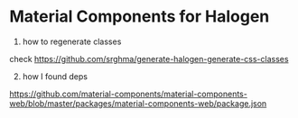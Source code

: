 # Material Components for Halogen

1. how to regenerate classes

check https://github.com/srghma/generate-halogen-generate-css-classes

2. how I found deps

https://github.com/material-components/material-components-web/blob/master/packages/material-components-web/package.json
